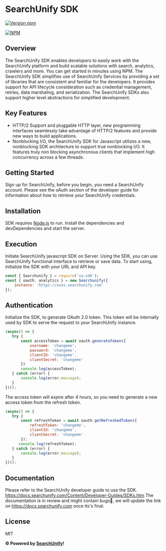 # SearchUnify SDK
[![Version npm](https://img.shields.io/npm/v/su-sdk.svg?style=flat-square)](https://www.npmjs.com/package/su-sdk)

[![NPM](https://nodei.co/npm/su-sdk.png?downloads=true&downloadRank=true)](https://nodei.co/npm/su-sdk/)

## Overview
The SearchUnify SDK enables developers to easily work with the SearchUnify platform and build scalable solutions with search, analytics, crawlers and more. You can get started in minutes using NPM.
The SearchUnify SDK simplifies use of SearchUnify Services by providing a set of libraries that are consistent and familiar for the developers. It provides support for API lifecycle consideration such as credential management, retries, data marshaling, and serialization. The SearchUnify SDKs also support higher level abstractions for simplified development.

## Key Features
* HTTP/2 Support and pluggable HTTP layer, new programming interfaces seamlessly take advantage of HTTP/2 features and provide new ways to build applications.
* Nonblocking I/O, the SearchUnify SDK for Javascript utilizes a new, nonblocking SDK architecture to support true nonblocking I/O. It features truly non blocking asynchronous clients that implement high concurrency across a few threads.

## Getting Started
Sign up for SearchUnify, before you begin, you need a SearchUnify account. Please see the oAuth section of the developer guide for information about how to retrieve your SearchUnify credentials.

## Installation
SDK requires [Node.js](https://nodejs.org/) to run. Install the dependencies and devDependencies and start the server.

## Execution
Initiate SearchUnify javascript SDK on Server. Using the SDK, you can use SearchUnify functional interface to retrieve or save data. To start using, initialize the SDK with your URL and API key.
```javascript
const { Searchunify } = require('su-sdk');
const { oauth, analytics } = new Searchunify({
    instance: 'https://xxxx.searchunify.com'
});
```

## Authentication
Initialize the SDK, to generate OAuth 2.0 token. This token will be internally used by SDK to serve the request to your SearchUnify instance.
```javascript
(async() => {
   try {
       const accessToken = await oauth.generateToken({
           username: 'changeme',
           password: 'changeme',
           clientId: 'changeme',
           clientSecret: 'changeme'
       })
       console.log(accessToken);
   } catch (error) {
       console.log(error.message);
   }
})();
```
The access token will expire after 4 hours, so you need to generate a new access token from the refresh token.
```javascript
(async() => {
   try {
       const refreshToken = await oauth.getRefreshedToken({
           refreshToken: 'changeme',
           clientId: 'changeme',
           clientSecret: 'changeme'
       });
      console.log(refreshToken);
   } catch (error) {
       console.log(error.message);
   }
})();
```
## Documentation
Please refer to the SearchUnify developer guide to use the SDK. https://docs.searchunify.com/Content/Developer-Guides/SDKs.htm
The documentation is in review and might contain bugs🐞, we will update the link on https://docs.searchunify.com once its's final.

## License
MIT

**&copy; Powered by [SearchUnify](https://www.searchunify.com/)!**
